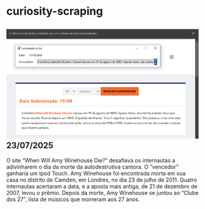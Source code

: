 # curiosity-scraping
![Budget](./execucao.png)
23/07/2025
-
O site “When Will Amy Winehouse Die?” desafiava os internautas a adivinharem o dia da morte da autodestrutiva cantora. O “vencedor” ganharia um Ipod Touch. Amy Winehouse foi encontrada morta em sua casa no distrito de Camden, em Londres, no dia 23 de julho de 2011. Quatro internautas acertaram a data, e a aposta mais antiga, de 21 de dezembro de 2007, levou o prêmio. Depois da morte, Amy Winehouse se juntou ao “Clube dos 27”, lista de músicos que morreram aos 27 anos.
